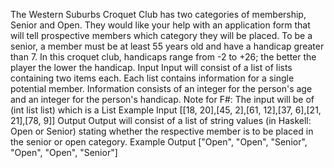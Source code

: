 The Western Suburbs Croquet Club has two categories of membership, Senior and Open. They would like your help with an application form that will tell prospective members which category they will be placed.
To be a senior, a member must be at least 55 years old and have a handicap greater than 7. In this croquet club, handicaps range from -2 to +26; the better the player the lower the handicap.
Input
Input will consist of a list of lists containing two items each. Each list contains information for a single potential member. Information consists of an integer for the person's age and an integer for the person's handicap.
Note for F#: The input will be of (int list list) which is a List<List>
Example Input
[[18, 20],[45, 2],[61, 12],[37, 6],[21, 21],[78, 9]]
Output
Output will consist of a list of string values (in Haskell: Open or Senior) stating whether the respective member is to be placed in the senior or open category.
Example Output
["Open", "Open", "Senior", "Open", "Open", "Senior"]
